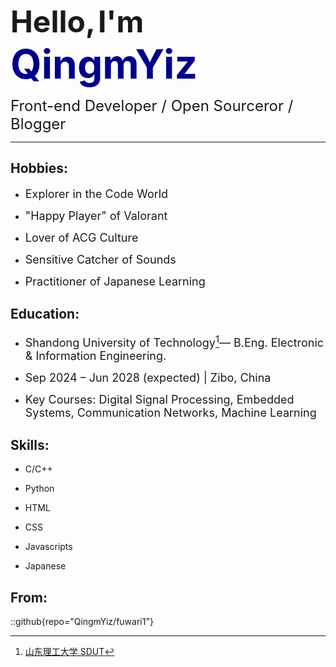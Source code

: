 <font size="10">**Hello,**</font>  <font size="8">**I'm**</font><span style="font-size: 64px; color: darkblue; font-weight: bold;">
  QingmYiz </span>

<font size="5s">Front-end Developer / Open Sourceror / Blogger</font>

---

## Hobbies:

- <font size="4">Explorer in the Code World</font>

- <font size="4">"Happy Player" of Valorant</font>

- <font size="4">Lover of ACG Culture</font>

- <font size="4">Sensitive Catcher of Sounds</font>

- <font size="4">Practitioner of Japanese Learning</font>

## Education: 

- <font size="4">Shandong University of Technology[^1]— B.Eng. Electronic & Information Engineering.</font>

[^1]: [山东理工大学 SDUT](https://www.sdut.edu.cn/)




- <font size="4">Sep 2024 – Jun 2028 (expected) | Zibo, China</font>

- <font size="4">Key Courses: Digital Signal Processing, Embedded Systems, Communication Networks, Machine Learning</font>

  

## Skills:

- C/C++

- Python

- HTML

- CSS

- Javascripts
- Japanese



## From:

::github{repo="QingmYiz/fuwari1"}

